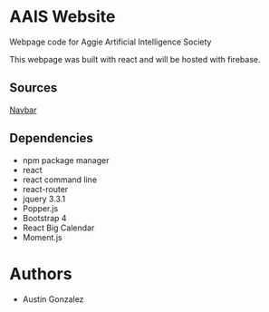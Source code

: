 # AAIS Website
Webpage code for Aggie Artificial Intelligence Society

This webpage was built with react and will be hosted with firebase.

## Sources
[Navbar](https://codepen.io/coder2000/pen/ayPBZY?editors=1010)

## Dependencies

* npm package manager
* react
* react command line
* react-router
* jquery 3.3.1
* Popper.js
* Bootstrap 4
* React Big Calendar
* Moment.js

# Authors

* Austin Gonzalez
